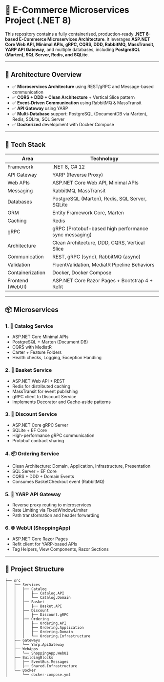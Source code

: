 # 🛒 E-Commerce Microservices Project (.NET 8)

This repository contains a fully containerised, production-ready **.NET 8-based E-Commerce Microservices Architecture**. It leverages **ASP.NET Core Web API, Minimal APIs, gRPC, CQRS, DDD, RabbitMQ, MassTransit, YARP API Gateway**, and multiple databases, including **PostgreSQL (Marten), SQL Server, Redis, and SQLite**.

---

## 🧱 Architecture Overview

- ✅ **Microservices Architecture** using REST/gRPC and Message-based communication
- ✅ **CQRS + DDD + Clean Architecture** + Vertical Slice pattern
- ✅ **Event-Driven Communication** using RabbitMQ & MassTransit
- ✅ **API Gateway** using YARP
- ✅ **Multi-Database** support: PostgreSQL (DocumentDB via Marten), Redis, SQLite, SQL Server
- ✅ **Dockerized** development with Docker Compose

---

## 🧰 Tech Stack

| Area               | Technology                                                                 |
|--------------------|-----------------------------------------------------------------------------|
| Framework          | .NET 8, C# 12                                                               |
| API Gateway        | YARP (Reverse Proxy)                                                        |
| Web APIs           | ASP.NET Core Web API, Minimal APIs                                          |
| Messaging          | RabbitMQ, MassTransit                                                       |
| Databases          | PostgreSQL (Marten), Redis, SQL Server, SQLite                             |
| ORM                | Entity Framework Core, Marten                                               |
| Caching            | Redis                                                                       |
| gRPC               | gRPC (Protobuf-based high performance sync messaging)                       |
| Architecture       | Clean Architecture, DDD, CQRS, Vertical Slice                               |
| Communication      | REST, gRPC (sync), RabbitMQ (async)                                         |
| Validation         | FluentValidation, MediatR Pipeline Behaviors                                |
| Containerization   | Docker, Docker Compose                                                      |
| Frontend (WebUI)   | ASP.NET Core Razor Pages + Bootstrap 4 + Refit                              |

---

## 📦 Microservices

### 1. 🧾 Catalog Service
- ASP.NET Core Minimal APIs
- PostgreSQL + Marten (Document DB)
- CQRS with MediatR
- Carter + Feature Folders
- Health checks, Logging, Exception Handling

### 2. 🛒 Basket Service
- ASP.NET Web API + REST
- Redis for distributed caching
- MassTransit for event publishing
- gRPC client to Discount Service
- Implements Decorator and Cache-aside patterns

### 3. 🎁 Discount Service
- ASP.NET Core gRPC Server
- SQLite + EF Core
- High-performance gRPC communication
- Protobuf contract sharing

### 4. 📦 Ordering Service
- Clean Architecture: Domain, Application, Infrastructure, Presentation
- SQL Server + EF Core
- CQRS + DDD + Domain Events
- Consumes BasketCheckout event (RabbitMQ)

### 5. 🚪 YARP API Gateway
- Reverse proxy routing to microservices
- Rate Limiting via FixedWindowLimiter
- Path transformation and header forwarding

### 6. 🌐 WebUI (ShoppingApp)
- ASP.NET Core Razor Pages
- Refit client for YARP-based APIs
- Tag Helpers, View Components, Razor Sections

---

## 📂 Project Structure

```plaintext
├── src
│   ├── Services
│   │   ├── Catalog
│   │   │   ├── Catalog.API
│   │   │   └── Catalog.Domain
│   │   ├── Basket
│   │   │   ├── Basket.API
│   │   ├── Discount
│   │   │   ├── Discount.gRPC
│   │   ├── Ordering
│   │   │   ├── Ordering.API
│   │   │   ├── Ordering.Application
│   │   │   ├── Ordering.Domain
│   │   │   └── Ordering.Infrastructure
│   ├── Gateways
│   │   └── Yarp.ApiGateway
│   ├── WebApps
│   │   └── ShoppingApp.WebUI
│   ├── BuildingBlocks
│   │   ├── EventBus.Messages
│   │   ├── Shared.Infrastructure
│   └── Docker
│       └── docker-compose.yml
